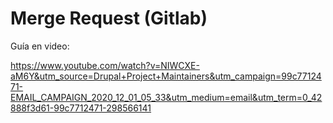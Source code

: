 Merge Request (Gitlab)
========

Guía en video:

https://www.youtube.com/watch?v=NIWCXE-aM6Y&utm_source=Drupal+Project+Maintainers&utm_campaign=99c7712471-EMAIL_CAMPAIGN_2020_12_01_05_33&utm_medium=email&utm_term=0_42888f3d61-99c7712471-298566141